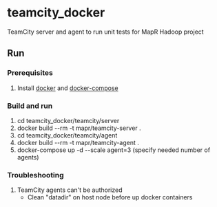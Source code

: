 # teamcity_docker
TeamCity server and agent to run unit tests for MapR Hadoop project

## Run

### Prerequisites
1. Install [docker](https://docs.docker.com/install/) and [docker-compose](https://docs.docker.com/compose/install/)

### Build and run
1. cd teamcity_docker/teamcity/server
2. docker build --rm -t mapr/teamcity-server .
3. cd teamcity_docker/teamcity/agent
4. docker build --rm -t mapr/teamcity-agent .
5. docker-compose up -d --scale agent=3 (specify needed number of agents)


### Troubleshooting
1. TeamCity agents can't be authorized
    - Clean "datadir" on host node before up docker containers
